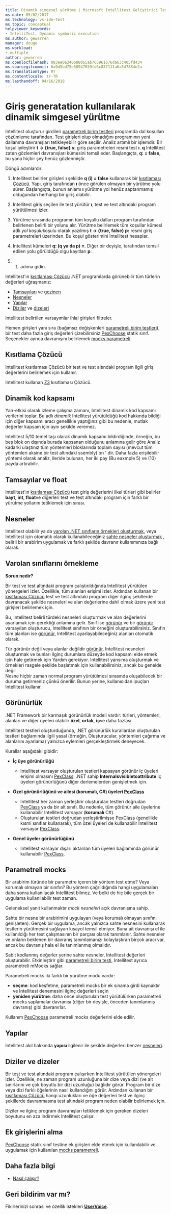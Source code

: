```yaml
---
title: Dinamik simgesel yürütme | Microsoft Intellitest Geliştirici Test aracı | Microsoft Docs
ms.date: 05/02/2017
ms.technology: vs-ide-test
ms.topic: conceptual
helpviewer_keywords:
- IntelliTest, Dynamic symbolic execution
ms.author: gewarren
manager: douge
ms.workload:
- multiple
author: gewarren
ms.openlocfilehash: 083ee0e340688065ab765961676da63c405fd434
ms.sourcegitcommit: 6a9d5bd75e50947659fd6c837111a6a547884e2a
ms.translationtype: MT
ms.contentlocale: tr-TR
ms.lasthandoff: 04/16/2018
---
```

# <a name="input-generatation-using-dynamic-symbolic-execution"></a>Giriş generatation kullanılarak dinamik simgesel yürütme

Intellitest oluşturur girdileri [parametreli birim testleri](test-generation.md#parameterized-unit-testing) programda dal koşulları çözümleme tarafından. Test girişleri olup olmadığını programının yeni dallanma davranışları tetikleyebilir göre seçilir. Analiz artımlı bir işlemdir. Bir koşul iyileştirir **t -> {true, false} s:** giriş parametreleri resmi test **ı**. **q** Intellitest zaten gözlemleri davranışları kümesini temsil eder. Başlangıçta, **q: = false**, bu yana hiçbir şey henüz gözlenmiştir.

Döngü adımlardır:

1. Intellitest belirler girişleri **ı** şekilde **q (i) = false** kullanarak bir [kısıtlaması Çözücü](#constraint-solver). 
   Yapı, giriş tarafından **ı** önce görülen olmayan bir yürütme yolu sürer. Başlangıçta, bunun anlamı **ı** yürütme yol henüz saptanmamış olduğundan herhangi bir giriş olabilir.

1. Intellitest giriş seçilen ile test yürütür **ı**, test ve test altındaki program yürütülmesi izler.

1. Yürütme sırasında programın tüm koşullu dalları program tarafından belirlenen belirli bir yolunu alır. Yürütme belirlemek tüm koşullar kümesi adlı *yol koşulu*koşulu olarak yazılmış **t -> {true, false} p:** resmi giriş parametreleri üzerinden. Bu koşul gösterimini Intellitest hesaplar.

1. Intellitest kümeleri **q: (q ya da p) =**. Diğer bir deyişle, tarafından temsil edilen yolu görüldüğü olgu kayıtları **p**.

1. 1. adıma gidin.

Intellitest'ın [kısıtlaması Çözücü](#constraint-solver) .NET programlarda görünebilir tüm türlerin değerleri uğraşmanız:

* [Tamsayıları](#integers-and-floats) ve [gezinen](#integers-and-floats)
* [Nesneler](#objects)
* [Yapılar](#structs)
* [Diziler](#arrays-and-strings) ve [dizeleri](#arrays-and-strings)

Intellitest belirtilen varsayımlar ihlal girişleri filtreler.

Hemen girişleri yanı sıra (bağımsız değişkenleri [parametreli birim testleri](test-generation.md#parameterized-unit-testing)), bir test daha fazla giriş değerleri çizebilirsiniz [PexChoose](static-helper-classes.md#pexchoose) statik sınıf. Seçenekler ayrıca davranışını belirlemek [mocks parametreli](#parameterized-mocks).

<a name="constraint-solver"></a>
## <a name="constraint-solver"></a>Kısıtlama Çözücü

Intellitest kısıtlaması Çözücü bir test ve test altındaki program ilgili giriş değerlerini belirlemek için kullanır.

Intellitest kullanan [Z3](https://github.com/Z3Prover/z3/wiki) kısıtlaması Çözücü.

<a name="dynamic-code-coverage"></a>
## <a name="dynamic-code-coverage"></a>Dinamik kod kapsamı

Yan-etkisi olarak izleme çalışma zamanı, Intellitest dinamik kod kapsamı verilerini toplar. Bu adlı *dinamik* Intellitest yürütüldüğü kod hakkında bildiği için diğer kapsamı aracı genellikle yaptığınız gibi bu nedenle, mutlak değerler kapsam için aynı şekilde veremez. 

Intellitest 5/10 temel taşı olarak dinamik kapsamı bildirdiğinde, örneğin, bu beş blok on dışında burada kapsanan olduğunu anlamına gelir göre Analiz kadarki ulaştınız tüm yöntemleri bloklarında toplam sayısı (mevcut tüm yöntemleri aksine bir test altındaki ssembly) on ' dir.
Daha fazla erişilebilir yöntemi olarak analiz, ileride bulunan, her iki pay (Bu eaxmple 5) ve (10) payda artırabilir.

<a name="integers-and-floats"></a>
## <a name="integers-and-floats"></a>Tamsayılar ve float

Intellitest'ın [kısıtlaması Çözücü](#constraint-solver) test giriş değerlerini ilkel türleri gibi belirler **bayt**, **int**, **float**ve diğerleri test ve test altındaki program için farklı bir yürütme yollarını tetiklemek için sırası.

<a name="objects"></a>
## <a name="objects"></a>Nesneler

Intellitest olabilir ya da [varolan .NET sınıfların örnekleri oluşturmak](#existing-classes), veya Intellitest için otomatik olarak kullanabileceğiniz [sahte nesneler oluşturmak](#parameterized-mocks) , belirli bir arabirim uygulamak ve farklı şekilde davranır kullanımınıza bağlı olarak.

<a name="existing-classes"></a>
## <a name="instantiating-existing-classes"></a>Varolan sınıflarını örnekleme

**Sorun nedir?**

Bir test ve test altındaki program çalıştırıldığında Intellitest yürütülen yönergeleri izler. Özellikle, tüm alanları erişimi izler. Ardından kullanan bir [kısıtlaması Çözücü](#constraint-solver) test ve test altındaki program diğer ilginç şekillerde davranacak şekilde nesneleri ve alan değerlerine dahil olmak üzere yeni test girişleri belirlemek için.

Bu, Intellitest belirli türdeki nesneleri oluşturmak ve alan değerlerini ayarlamak için gerektiği anlamına gelir. Sınıf ise [görünür](#visibility) ve bir [görünür](#visibility) varsayılan oluşturucu, Intellitest sınıfının bir örneğini oluşturabilirsiniz.
Sınıfın tüm alanları ise [görünür](#visibility), Intellitest ayarlayabileceğiniz alanları otomatik olarak.

Tür görünür değil veya alanlar değildir [görünür](#visibility), Intellitest nesneleri oluşturmak ve bunları ilginç durumlara düzeyde kod kapsamı elde etmek için hale getirmek için Yardım gerekiyor. Intellitest yansıma oluşturmak ve örnekleri rasgele şekilde başlatmak için kullanabilirsiniz, ancak bu genelde değil  
Nesne hiçbir zaman normal program yürütülmesi sırasında oluşabilecek bir duruma getirmeniz çünkü önerilir. Bunun yerine, kullanıcıdan ipuçları Intellitest kullanır.

<a name="visibility"></a>
## <a name="visibility"></a>Görünürlük

.NET Framework bir karmaşık görünürlük modeli vardır: türleri, yöntemleri, alanları ve diğer üyeleri olabilir **özel**, **ortak**, **iç**ve daha fazlası.

Intellitest testleri oluşturduğunda, .NET görünürlük kurallardan oluşturulan testleri bağlamında ilgili yasal (örneğin, Oluşturucular, yöntemleri çağırma ve alanlarını ayarlama) yalnızca eylemleri gerçekleştirmek deneyecek.

Kurallar aşağıdaki gibidir:

* **İç üye görünürlüğü**
  * Intellitest varsayar oluşturulan testleri kapsayan görünür iç üyeleri erişimi olmasını [PexClass](attribute-glossary.md#pexclass).
  .NET sahip **Internalsvisibletoattribute** iç üyeleri görünürlüğünü diğer derlemelerden genişletmek için.<p />

* **Özel görünürlüğünü ve ailesi (korumalı, C#) üyeleri [PexClass](attribute-glossary.md#pexclass)**
  * Intellitest her zaman yerleştirir oluşturulan testleri doğrudan [PexClass](attribute-glossary.md#pexclass) ya da bir alt sınıfı. Bu nedenle, tüm görünür aile üyelerine kullanabilir Intellitest varsayar (**korumalı** C#).
  * Oluşturulan testleri doğrudan yerleştirilmişse [PexClass](attribute-glossary.md#pexclass) (genellikle kısmi sınıflar kullanarak), tüm özel üyeleri de kullanabilir Intellitest varsayar [PexClass](attribute-glossary.md#pexclass).<p />

* **Genel üyeler görünürlüğünü**
  * Intellitest varsayar dışarı aktarılan tüm üyeleri bağlamında görünür kullanabilir [PexClass](attribute-glossary.md#pexclass).

<a name="parameterized-mocks"></a>
## <a name="parameterized-mocks"></a>Parametreli mocks

Bir arabirim türünde bir parametre içeren bir yöntem test etme? Veya korumalı olmayan bir sınıfın? Bu yöntem çağrıldığında hangi uygulamaları daha sonra kullanılacak Intellitest bilmez. Ve belki de hiç bile gerçek bir uygulama kullanılabilir test zaman.

Geleneksel yanıt kullanmaktır *mock nesneleri* açık davranışına sahip. 

Sahte bir nesne bir arabirimini uygulayan (veya korumalı olmayan sınıfını genişleten). Gerçek bir uygulama, ancak yalnızca sahte nesnesini kullanarak testlerin yürütmesini sağlayan kısayol temsil etmiyor. Buna ait davranışı el ile kullanıldığı her test çalışmasının bir parçası olarak tanımlanır. Sahte nesneler ve onların beklenen bir davranış tanımlamanızı kolaylaştıran birçok aracı var, ancak bu davranış hala el ile tanımlanmış olmalıdır.

Sabit kodlanmış değerler yerine sahte nesneler, Intellitest değerleri oluşturabilir. Etkinleştirir gibi [parametreli birim testi](test-generation.md#parameterized-unit-testing), Intellitest ayrıca parametreli mMocks sağlar.

Parametreli mocks iki farklı bir yürütme modu vardır:

* **seçme**: kod keşfetme, parametreli mocks bir ek sınama girdi kaynaktır ve Intellitest denemesini ilginç değerleri seçin
* **yeniden yürütme**: daha önce oluşturulan test yürütülürken parametreli mocks saplamalar davranışı (diğer bir deyişle, önceden tanımlanmış davranış) gibi davranırlar.

Kullanım [PexChoose](static-helper-classes.md#pexchoose) parametreli mocks değerlerini elde edilir.

<a name="structs"></a>
## <a name="structs"></a>Yapılar

Intellitest akıl hakkında **yapısı** ilgilenir ile şekilde değerleri benzer [nesneleri](#objects).

<a name="arrays-and-strings"></a>
## <a name="arrays-and-strings"></a>Diziler ve dizeler

Bir test ve test altındaki program çalışırken Intellitest yürütülen yönergeleri izler. Özellikle, ne zaman program uzunluğuna bir dize veya dizi (ve alt sınırlarını ve çok boyutlu bir dizi uzunluğu) bağlıdır görür. Program bir dize veya dizi farklı öğelerinin nasıl kullandığını görür. Ardından kullanan bir [kısıtlaması Çözücü](#constraint-solver) hangi uzunlukları ve öğe değerleri test ve ilginç şekillerde davranmasına test altındaki program neden olabilir belirlemek için.

Diziler ve ilginç program davranışları tetiklemek için gereken dizeleri boyutunu en aza indirmek Intellitest çalışır.

<a name="additional-inputs"></a>
## <a name="obtaining-additional-inputs"></a>Ek girişlerini alma

[PexChoose](static-helper-classes.md#pexchoose) statik sınıf testine ek girişleri elde etmek için kullanılabilir ve uygulamak için kullanılan [mocks parametreli](#parameterized-mocks).

<a name="further-reading"></a>
## <a name="further-reading"></a>Daha fazla bilgi

* [Nasıl çalışır?](https://blogs.msdn.microsoft.com/visualstudioalm/2014/12/11/smart-unit-tests-a-mental-model/)

## <a name="got-feedback"></a>Geri bildirim var mı?

Fikirlerinizi sonrası ve özellik istekleri  **[UserVoice](https://visualstudio.uservoice.com/forums/121579-visual-studio-2015/category/157869-test-tools?query=IntelliTest)**.
